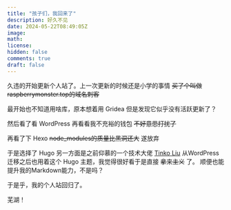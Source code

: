 ```yaml
---
title: "孩子们，我回来了"
description: 好久不见
date: 2024-05-22T08:49:05Z
image: 
math: 
license: 
hidden: false
comments: true
draft: false
---
```

久违的开始更新个人站了。上一次更新的时候还是小学的事情 ~~买了个叫做raspberrymonster.top的域名刺客~~

最开始也不知道用啥库，原本想着用 Gridea 但是发现它似乎没有活跃更新了？

然后看了看 WordPress 再看看我不充裕的钱包 ~~不好意思打扰了~~

再看了下 Hexo ~~node_modules的质量比黑洞还大~~ 遂放弃

于是选择了 Hugo 另一方面是之前仰慕的一个技术大佬 [Tinko Liu](https://tinko.moe/) 从WordPress迁移之后也用着这个 Hugo 主题，我觉得很好看于是直接 ~~拿来主义~~ 了。 顺便也能提升我的Markdown能力，不是吗？

于是乎，我的个人站回归了。

芜湖！
